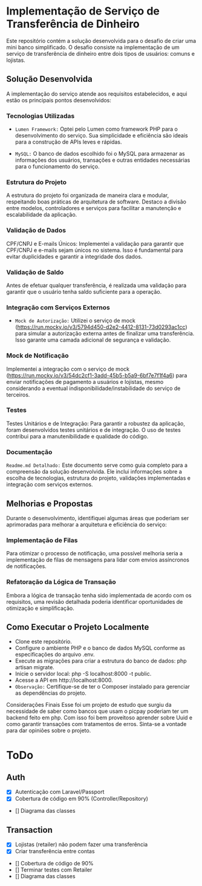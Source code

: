 # Implementação de Serviço de Transferência de Dinheiro
Este repositório contém a solução desenvolvida para o desafio de criar uma mini banco simplificado. O desafio consiste na implementação de um serviço de transferência de dinheiro entre dois tipos de usuários: comuns e lojistas.

## Solução Desenvolvida
A implementação do serviço atende aos requisitos estabelecidos, e aqui estão os principais pontos desenvolvidos:

### Tecnologias Utilizadas
- `Lumen Framework:` Optei pelo Lumen como framework PHP para o desenvolvimento do serviço. Sua simplicidade e eficiência são ideais para a construção de APIs leves e rápidas.

- `MySQL:` O banco de dados escolhido foi o MySQL para armazenar as informações dos usuários, transações e outras entidades necessárias para o funcionamento do serviço.

### Estrutura do Projeto
A estrutura do projeto foi organizada de maneira clara e modular, respeitando boas práticas de arquitetura de software. Destaco a divisão entre modelos, controladores e serviços para facilitar a manutenção e escalabilidade da aplicação.

### Validação de Dados
CPF/CNPJ e E-mails Únicos: Implementei a validação para garantir que CPF/CNPJ e e-mails sejam únicos no sistema. Isso é fundamental para evitar duplicidades e garantir a integridade dos dados.

### Validação de Saldo
Antes de efetuar qualquer transferência, é realizada uma validação para garantir que o usuário tenha saldo suficiente para a operação.

### Integração com Serviços Externos
- `Mock de Autorização:` Utilizei o serviço de mock (https://run.mocky.io/v3/5794d450-d2e2-4412-8131-73d0293ac1cc) para simular a autorização externa antes de finalizar uma transferência. Isso garante uma camada adicional de segurança e validação.

### Mock de Notificação
Implementei a integração com o serviço de mock (https://run.mocky.io/v3/54dc2cf1-3add-45b5-b5a9-6bf7e7f1f4a6) para enviar notificações de pagamento a usuários e lojistas, mesmo considerando a eventual indisponibilidade/instabilidade do serviço de terceiros.

### Testes
Testes Unitários e de Integração: Para garantir a robustez da aplicação, foram desenvolvidos testes unitários e de integração. O uso de testes contribui para a manutenibilidade e qualidade do código.

### Documentação
`Readme.md Detalhado:`
Este documento serve como guia completo para a compreensão da solução desenvolvida. Ele inclui informações sobre a escolha de tecnologias, estrutura do projeto, validações implementadas e integração com serviços externos.

## Melhorias e Propostas
Durante o desenvolvimento, identifiquei algumas áreas que poderiam ser aprimoradas para melhorar a arquitetura e eficiência do serviço:

### Implementação de Filas
Para otimizar o processo de notificação, uma possível melhoria seria a implementação de filas de mensagens para lidar com envios assíncronos de notificações.

### Refatoração da Lógica de Transação
Embora a lógica de transação tenha sido implementada de acordo com os requisitos, uma revisão detalhada poderia identificar oportunidades de otimização e simplificação.

## Como Executar o Projeto Localmente
- Clone este repositório.
- Configure o ambiente PHP e o banco de dados MySQL conforme as especificações do arquivo .env.
- Execute as migrações para criar a estrutura do banco de dados: php artisan migrate.
- Inicie o servidor local: php -S localhost:8000 -t public.
- Acesse a API em http://localhost:8000.
- `Observação:` Certifique-se de ter o Composer instalado para gerenciar as dependências do projeto.

Considerações Finais
Esse foi um projeto de estudo que surgiu da necessidade de saber como bancos que usam o picpay poderiam
ter um backend feito em php. Com isso foi bem proveitoso aprender sobre Uuid e como garantir transações
com tratamentos de erros. Sinta-se a vontade para dar opiniões sobre o projeto.

# ToDo

## Auth
- [x] Autenticação com Laravel/Passport
- [x] Cobertura de código em 90% (Controller/Repository)
- [] Diagrama das classes

## Transaction
- [x] Lojistas (retailer) não podem fazer uma transferência
- [x] Criar transferência entre contas
- [] Cobertura de código de 90%
- [] Terminar testes com Retailer
- [] Diagrama das classes
